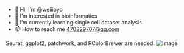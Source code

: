 - 👋 Hi, I’m @weiiioyo
- 👀 I’m interested in bioinformatics
- 🌱 I’m currently learning single cell dataset analysis
- 📫 How to reach me 470229707@qq.com

<!---
weiiioyo/singlecell-heatmap is a ✨ special ✨ repository because its `README.md` (this file) appears on your GitHub profile.
You can click the Preview link to take a look at your changes.
--->
Seurat, ggplot2, patchwork, and RColorBrewer are needed.
![image](https://github.com/weiiioyo/singlecell-heatmap/blob/main/data/test_00.tif)
